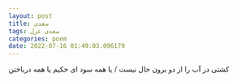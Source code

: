 ```yaml
---
layout: post
title: سعدی
tags: سعدی غزل
categories: poem
date: 2022-07-16 01:49:03.096179
---
```


کشتی در آب را از دو برون حال نیست / یا همه سود ای حکیم یا همه درباختن
